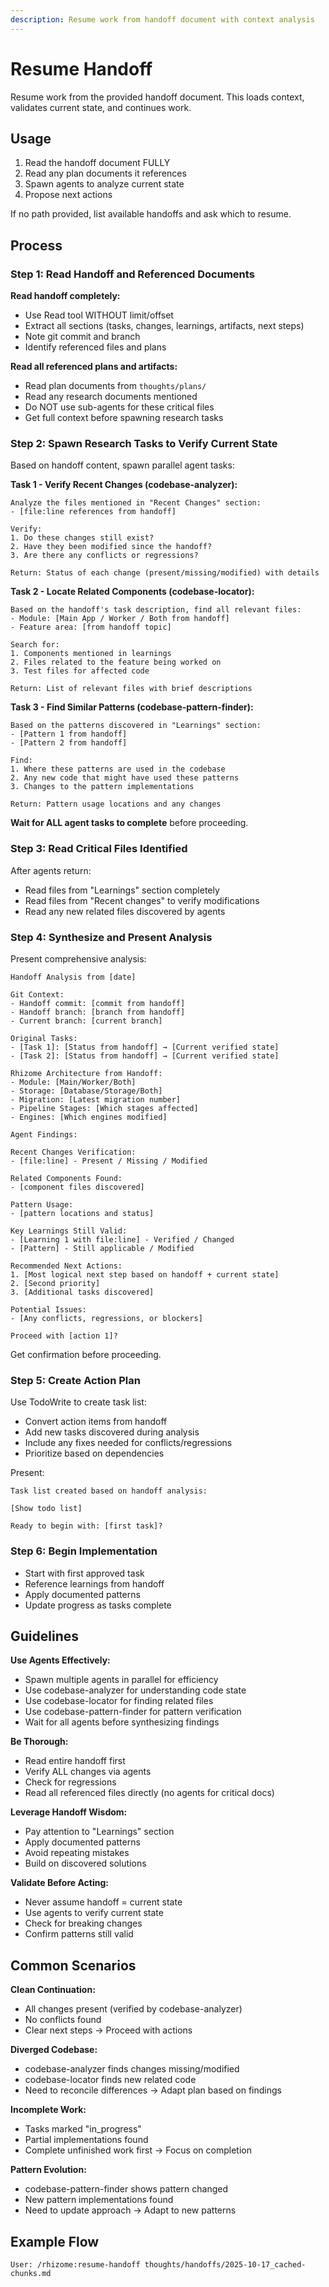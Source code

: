 ```yaml
---
description: Resume work from handoff document with context analysis
---
```


# Resume Handoff

Resume work from the provided handoff document. This loads context, validates current state, and continues work.

## Usage

1. Read the handoff document FULLY
2. Read any plan documents it references
3. Spawn agents to analyze current state
4. Propose next actions

If no path provided, list available handoffs and ask which to resume.

## Process

### Step 1: Read Handoff and Referenced Documents

**Read handoff completely:**
- Use Read tool WITHOUT limit/offset
- Extract all sections (tasks, changes, learnings, artifacts, next steps)
- Note git commit and branch
- Identify referenced files and plans

**Read all referenced plans and artifacts:**
- Read plan documents from `thoughts/plans/`
- Read any research documents mentioned
- Do NOT use sub-agents for these critical files
- Get full context before spawning research tasks

### Step 2: Spawn Research Tasks to Verify Current State

Based on handoff content, spawn parallel agent tasks:

**Task 1 - Verify Recent Changes (codebase-analyzer):**
```
Analyze the files mentioned in "Recent Changes" section:
- [file:line references from handoff]

Verify:
1. Do these changes still exist?
2. Have they been modified since the handoff?
3. Are there any conflicts or regressions?

Return: Status of each change (present/missing/modified) with details
```

**Task 2 - Locate Related Components (codebase-locator):**
```
Based on the handoff's task description, find all relevant files:
- Module: [Main App / Worker / Both from handoff]
- Feature area: [from handoff topic]

Search for:
1. Components mentioned in learnings
2. Files related to the feature being worked on
3. Test files for affected code

Return: List of relevant files with brief descriptions
```

**Task 3 - Find Similar Patterns (codebase-pattern-finder):**
```
Based on the patterns discovered in "Learnings" section:
- [Pattern 1 from handoff]
- [Pattern 2 from handoff]

Find:
1. Where these patterns are used in the codebase
2. Any new code that might have used these patterns
3. Changes to the pattern implementations

Return: Pattern usage locations and any changes
```

**Wait for ALL agent tasks to complete** before proceeding.

### Step 3: Read Critical Files Identified

After agents return:
- Read files from "Learnings" section completely
- Read files from "Recent changes" to verify modifications
- Read any new related files discovered by agents

### Step 4: Synthesize and Present Analysis

Present comprehensive analysis:

```
Handoff Analysis from [date]

Git Context:
- Handoff commit: [commit from handoff]
- Handoff branch: [branch from handoff]
- Current branch: [current branch]

Original Tasks:
- [Task 1]: [Status from handoff] → [Current verified state]
- [Task 2]: [Status from handoff] → [Current verified state]

Rhizome Architecture from Handoff:
- Module: [Main/Worker/Both]
- Storage: [Database/Storage/Both]
- Migration: [Latest migration number]
- Pipeline Stages: [Which stages affected]
- Engines: [Which engines modified]

Agent Findings:

Recent Changes Verification:
- [file:line] - Present / Missing / Modified

Related Components Found:
- [component files discovered]

Pattern Usage:
- [pattern locations and status]

Key Learnings Still Valid:
- [Learning 1 with file:line] - Verified / Changed
- [Pattern] - Still applicable / Modified

Recommended Next Actions:
1. [Most logical next step based on handoff + current state]
2. [Second priority]
3. [Additional tasks discovered]

Potential Issues:
- [Any conflicts, regressions, or blockers]

Proceed with [action 1]?
```

Get confirmation before proceeding.

### Step 5: Create Action Plan

Use TodoWrite to create task list:
- Convert action items from handoff
- Add new tasks discovered during analysis
- Include any fixes needed for conflicts/regressions
- Prioritize based on dependencies

Present:
```
Task list created based on handoff analysis:

[Show todo list]

Ready to begin with: [first task]?
```

### Step 6: Begin Implementation

- Start with first approved task
- Reference learnings from handoff
- Apply documented patterns
- Update progress as tasks complete

## Guidelines

**Use Agents Effectively:**
- Spawn multiple agents in parallel for efficiency
- Use codebase-analyzer for understanding code state
- Use codebase-locator for finding related files
- Use codebase-pattern-finder for pattern verification
- Wait for all agents before synthesizing findings

**Be Thorough:**
- Read entire handoff first
- Verify ALL changes via agents
- Check for regressions
- Read all referenced files directly (no agents for critical docs)

**Leverage Handoff Wisdom:**
- Pay attention to "Learnings" section
- Apply documented patterns
- Avoid repeating mistakes
- Build on discovered solutions

**Validate Before Acting:**
- Never assume handoff = current state
- Use agents to verify current state
- Check for breaking changes
- Confirm patterns still valid

## Common Scenarios

**Clean Continuation:**
- All changes present (verified by codebase-analyzer)
- No conflicts found
- Clear next steps
→ Proceed with actions

**Diverged Codebase:**
- codebase-analyzer finds changes missing/modified
- codebase-locator finds new related code
- Need to reconcile differences
→ Adapt plan based on findings

**Incomplete Work:**
- Tasks marked "in_progress"
- Partial implementations found
- Complete unfinished work first
→ Focus on completion

**Pattern Evolution:**
- codebase-pattern-finder shows pattern changed
- New pattern implementations found
- Need to update approach
→ Adapt to new patterns

## Example Flow

```
User: /rhizome:resume-handoff thoughts/handoffs/2025-10-17_cached-chunks.md